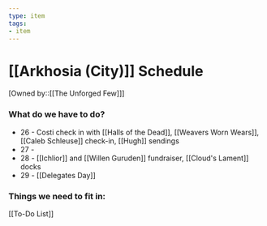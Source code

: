 ```yaml
---
type: item
tags:
- item
---
```


# [[Arkhosia (City)]] Schedule
[Owned by::[[The Unforged Few]]]

### What do we have to do?
* 26 - Costi check in with [[Halls of the Dead]], [[Weavers Worn Wears]], [[Caleb Schleuse]] check-in, [[Hugh]] sendings
* 27 - 
* 28 - [[Ichlior]] and [[Willen Guruden]] fundraiser, [[Cloud's Lament]] docks
* 29 - [[Delegates Day]]

### Things we need to fit in:
[[To-Do List]]
